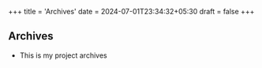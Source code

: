 +++
title = 'Archives'
date = 2024-07-01T23:34:32+05:30
draft = false
+++

## Archives
- This is my project archives